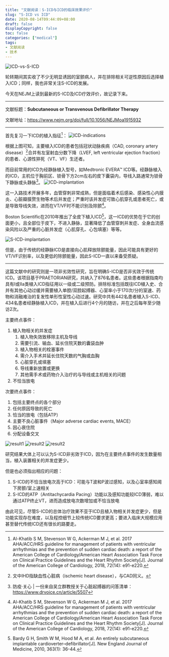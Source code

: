 ```yaml
---
title: "文献阅读：S-ICD与ICD的临床效果评价"
slug: "S-ICD vs ICD"
date: 2020-08-14T09:44:09+08:00
draft: false
displayCopyright: false
toc: false
categories: ["medical"]
tags: 
- 文献阅读
- 技术
---
```


![ICD-vs-S-ICD](0000.jpg)

轮转期间其实收了不少无明显诱因的室颤病人，并在排除相关可逆性原因后选择植入ICD；同样，我也非常关注S-ICD的发展。

今天在NEJM上读到最新的S-ICD及ICD疗效评价，故记录下来。

***

文献标题：**Subcutaneous or Transvenous Defibrillator Therapy**

文献地址：<https://www.nejm.org/doi/full/10.1056/NEJMoa1915932>

***

首先复习一下ICD的植入指征[^1]：
![ICD-indications](0001.jpg "根据2018年AHA/ACC/HRS指南制作的简明指征")

根据上图可知，主要植入ICD的患者包括冠状动脉疾病（CAD, coronary artery disease）[^2]合并有左室射血分数下降（LVEF, left ventricular ejection fraction）的患者、心源性猝死（VT、VF）生还者。

而目前常用的ICD为经静脉植入型号，如Medtronic EVERA™ ICD等。经静脉植入的ICD，主机位于胸前区、锁骨下方2cm左右的皮下囊袋内，导线入路通常为锁骨下静脉或头静脉[^3]。
![ICD-implantation](0002.jpg "ICD或单腔起搏器常用入路")

这一入路技术开展多年，血管穿刺非常成熟，但是面临着术后感染、感染性心内膜炎、心脏瓣膜赘生物等术后并发症；严重时该并发症可致心肌穿孔或患者死亡，或是导致导线失效，进而在VT/VF时不能识别及除颤[^1]。

Boston Scientific在2010年推出了全皮下植入ICD[^4]，这一ICD的优势在于它的创面更小，且全部位于皮下，不进入静脉，显著降低了血管穿刺并发症、全身血流感染风险以及严重的心脏并发症（心肌穿孔、心包填塞）等等。

![S-ICD-implantation](0003.jpg "S-ICD的4种入路")

但是，由于传统的经静脉ICD是直接向心肌释放除颤能量，因此可能具有更好的VT/VF识别率，以及更低的除颤能量，因此S-ICD一直以来备受质疑。

***

这篇文献中的研究则是一项非劣效性研究，旨在明确S-ICD是否非劣效于传统ICD。该项目基于PRAETORIAN研究，共纳入了876名患者。这些患者根据指南均具有I或IIa类植入ICD指征用以一级或二级预防。排除标准包括既往ICD植入史、合并有其他心动过缓并需要植入单腔/双腔起搏器、心室率小于170次/分的室速、药物和消融难治的复发性单形性室性心动过速。研究中共有442名患者植入S-ICD、434名患者经静脉植入ICD，并在植入后进行4个月的随访，并在之后每年至少随访2次。

主要终点事件：
1. 植入物相关的并发症
   1. 植入物失效致移除主机及导线
   2. 需要引流、输血、延长住院天数的囊袋血肿
   3. 植入物相关的栓塞事件
   4. 需介入手术并延长住院天数的气胸或血胸
   5. 心脏穿孔或填塞
   6. 导线重新放置或更换
   7. 其他需手术或药物介入治疗的与导线或主机相关的问题
2. 不恰当放电

次要终点事件：
1. 包括主要终点的各个部分
2. 任何原因导致的死亡
3. 恰当的放电（包括ATP）
4. 主要不良心脏事件（Major adverse cardiac events, MACE）
5. 因心衰住院
6. 分配设备交叉

![result1](0004.jpg)
![result2](0005.jpg "主要终点事件")
![result2](0005.jpg "次要终点事件")

研究结果大体上可以认为S-ICD非劣效于ICD，因为在主要终点事件的发生数量相当，植入装置相关的并发症更少。

但是也必须指出相应的问题：
1. S-ICD的不恰当放电次高于ICD：可能与T波和P波过感知，以及心室率感知阈下房颤/室上速相关
2. S-ICD的ATP（Antitachycardia Pacing）功能以及感知功能较ICD薄弱，难以通过ATP终止VT，进而造成放电次数增加或不恰当放电

由此可见，尽管S-ICD的总体治疗效果不亚于ICD且植入物相关并发症更少，但是功能实现存在难度，以及程控细节上较传统ICD要求更高；要进入临床大规模应用甚至替代传统ICD还有很长的路要走。

[^1]: Al-Khatib S M, Stevenson W G, Ackerman M J, et al. 2017 AHA/ACC/HRS guideline for management of patients with ventricular arrhythmias and the prevention of sudden cardiac death: a report of the American College of Cardiology/American Heart Association Task Force on Clinical Practice Guidelines and the Heart Rhythm Society[J]. Journal of the American College of Cardiology, 2018, 72(14): e91-e220.

[^2]: 文中IHD指缺血性心脏病（ischemic heart disease），与CAD同义。

[^3]: 防疫·关心 | 一份来自吴立群教授关于心脏起搏器的问答清单：<https://www.drvoice.cn/article/5507>

[^4]: Bardy G H, Smith W M, Hood M A, et al. An entirely subcutaneous implantable cardioverter–defibrillator[J]. New England Journal of Medicine, 2010, 363(1): 36-44.
